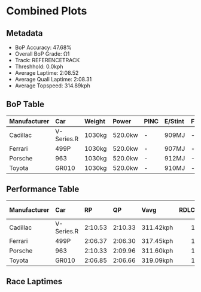 # Combined Plots

## Metadata

- BoP Accuracy: 47.68%
- Overall BoP Grade: Ω1
- Track: REFERENCETRACK
- Threshhold: 0.0kph
- Average Laptime: 2:08.52
- Average Quali Laptime: 2:08.31
- Average Topspeed: 314.89kph

## BoP Table
| Manufacturer   | Car        | Weight   | Power   | PINC   | E/Stint   | FDS   | RDP    | QDP    | TDP    |
|:---------------|:-----------|:---------|:--------|:-------|:----------|:------|:-------|:-------|:-------|
| Cadillac       | V-Series.R | 1030kg   | 520.0kw | -      | 909MJ     | -     | 36.81% | 66.67% | 20.86% |
| Ferrari        | 499P       | 1030kg   | 520.0kw | -      | 907MJ     | -     | 39.06% | 25.00% | 9.38%  |
| Porsche        | 963        | 1030kg   | 520.0kw | -      | 912MJ     | -     | 33.50% | 32.00% | 28.93% |
| Toyota         | GR010      | 1030kg   | 520.0kw | -      | 910MJ     | -     | 43.94% | 60.00% | 7.58%  |

## Performance Table
| Manufacturer   | Car        | RP      | QP      | Vavg      |   RDLC | BOP-Grade   | Match   |
|:---------------|:-----------|:--------|:--------|:----------|-------:|:------------|:--------|
| Cadillac       | V-Series.R | 2:10.53 | 2:10.33 | 311.42kph |      1 | +Ω1         | 36.67%  |
| Ferrari        | 499P       | 2:06.37 | 2:06.30 | 317.45kph |      1 | -Ω1         | 42.00%  |
| Porsche        | 963        | 2:10.33 | 2:09.96 | 311.60kph |      1 | +Ω1         | 50.00%  |
| Toyota         | GR010      | 2:06.85 | 2:06.66 | 319.09kph |      1 | -D2         | 62.07%  |

## Race Laptimes
<div>                        <script type="text/javascript">window.PlotlyConfig = {MathJaxConfig: 'local'};</script>
        <script charset="utf-8" src="https://cdn.plot.ly/plotly-3.0.1.min.js"></script>                <div id="628791d7-5bed-43e6-a30a-3d2f3c0b70e9" class="plotly-graph-div" style="height:100%; width:100%;"></div>            <script type="text/javascript">                window.PLOTLYENV=window.PLOTLYENV || {};                                if (document.getElementById("628791d7-5bed-43e6-a30a-3d2f3c0b70e9")) {                    Plotly.newPlot(                        "628791d7-5bed-43e6-a30a-3d2f3c0b70e9",                        [{"box":{"visible":true},"line":{"color":"rgb(0,30,255)"},"name":"V-Series.R","points":false,"y":[131.61179440939378,130.950376339099,131.59710982688958,129.919396275781,131.05255655902425,131.57569481073756,129.75847772583876,131.6191367006459,131.14739448769743,131.82349714049647,131.1853296591667,131.78372639621418,131.18165851354064,130.973626928064,129.02486045823147,130.23021993878723,130.24184523326974,131.15228934853218,129.11480352606992,129.141725260661,130.66219140745343,130.12987529167498,129.962226308085,129.46233864533673,129.81293305262528,131.1853296591667,128.90187707975852,129.5461631371317,130.6517898281796,130.50188471511552,130.0546168063408,130.56184676034113,129.6526263602874,130.28895826880415,129.7890706060559,130.08031482572318,131.00544352348984,131.88101175530474,131.52735805999444,130.17331718158331,129.6042896095443,130.72460088309637,130.1304871492793,129.2114770275561,130.2895701264085,131.58670824761575,130.83718268229552,129.62080976486158,131.6191367006459,131.0843731544501,130.32566972506476,130.20023891617444,131.7341659302624,130.9210071740905,130.78945778915676,129.57492044453585,131.0231873940158,131.66563787857598,130.81209652051746,128.85537590182844],"type":"violin"},{"box":{"visible":true},"line":{"color":"rgb(255,0,0)"},"name":"499P","points":false,"y":[127.47245241009286,127.77397618295572,126.98322115017105,125.57928832632734,125.54710989997439,126.22047326624916,125.83135266609216,127.76742131832825,127.9140119272695,127.26090905166137,127.39736941526927,126.11321184507264,125.96542944256278,126.42546176005317,127.2066824442888,125.50241764115083,125.3987316006802,125.92192897730787,125.22175025573893,125.61921341087636,125.28610710844485,125.05251556899378,127.29070389087707,127.80913409323021,125.07515964679772,127.4545755065634,125.23903126248405,126.47790067707281,126.78597931456312,127.11789382342603,126.40102999189631,126.15909589746482,127.1000169198966,125.82479780146467,126.90158329072007,127.39021865385749,124.84275990091524,126.20438405307269,125.73362559346464,125.92073718373922,125.261675340288,127.47483599723009,126.86284999973965,126.90992584570046,126.10546518687657,127.97240981213226,124.97147360632708,125.2116200104056,125.10972166028792,127.65241323895565],"type":"violin"},{"box":{"visible":true},"line":{"color":"rgb(255,128,102)"},"name":"963","points":false,"y":[131.03002258321516,131.5101722343247,129.51608133634926,131.9486762524299,132.08524943125312,131.25356164272407,130.70175700541574,131.48996185360198,129.6324441344498,129.09350064851049,130.3514437395552,132.13179455049334,131.38401046375253,131.97011150471155,129.94662368932123,131.76433308280744,131.89478190383593,129.77330436372938,129.40155584558715,130.577432542182,132.1244453211396,132.37738129806343,131.1714952482742,130.48801691837843,130.95653028967794,130.6564367577345,130.6435756063655,131.35645085367608,129.080027061362,130.68093418891354,132.26714285775762,132.47537102277965,130.04828802871432,130.66562329442664,129.94356151042388,129.57426273539954,129.91171484989107,128.98020002930733,129.2655951025434,128.95937721280515,129.315202400681,129.43891442813523,128.78360814409538,131.22293985375023,130.18241146441966,128.83076569911506,128.82341646976136,130.07156058833445,129.9735708636182,128.39593629568674,129.9423366388649,128.55394472679168,129.7028742490896,129.62815708399344,128.16688531416256,128.85771287341203,131.43606750500803,131.26091087207777,132.4190269310678,129.99316880856145,129.55221504733836,130.3802282211906,130.45310807894828,128.55333229101223,129.67347733167472,128.81912941930503],"type":"violin"},{"box":{"visible":true},"line":{"color":"rgb(102,5,0)"},"name":"GR010","points":false,"y":[127.68426066001567,127.3968496825588,126.84701998655432,127.01303999216606,126.83868923358455,128.04069787636487,126.33884405539867,126.0657143687471,126.45725975832605,127.58845700086334,127.32365806718157,126.78453933928107,127.06183440241755,128.38999444731144,127.26593785017675,127.64915248678595,127.03922235864245,126.68040492715903,126.89700450437289,126.2347096432766,127.19691161128445,125.75093091724672,125.83721371586213,126.20198168518111,125.23977971717329,125.22847369528576,126.4828470710189,124.85835024191479,126.68099998094257,125.40698983035215,127.23023462316348,126.77263826360998,127.17191935237516,128.13412132038295,126.77561353252777,127.06123934863399,126.82559805034636,126.01930017362983,126.79941568386995,125.68190467835439,126.39299394970215,126.09903738062616,127.3873288220219,126.64708191527995,128.2775292822196,127.95739034666722,128.04010282258133,125.9818117852659,126.90235998842489,125.56170381407635,127.48372753495777,128.09306260931768,128.3275138000382,126.16032792033228,127.66462388515838,128.20195745170818,127.45814022226489,125.69618596915969],"type":"violin"}],                        {"template":{"data":{"histogram2dcontour":[{"type":"histogram2dcontour","colorbar":{"outlinewidth":0,"ticks":""},"colorscale":[[0.0,"#0d0887"],[0.1111111111111111,"#46039f"],[0.2222222222222222,"#7201a8"],[0.3333333333333333,"#9c179e"],[0.4444444444444444,"#bd3786"],[0.5555555555555556,"#d8576b"],[0.6666666666666666,"#ed7953"],[0.7777777777777778,"#fb9f3a"],[0.8888888888888888,"#fdca26"],[1.0,"#f0f921"]]}],"choropleth":[{"type":"choropleth","colorbar":{"outlinewidth":0,"ticks":""}}],"histogram2d":[{"type":"histogram2d","colorbar":{"outlinewidth":0,"ticks":""},"colorscale":[[0.0,"#0d0887"],[0.1111111111111111,"#46039f"],[0.2222222222222222,"#7201a8"],[0.3333333333333333,"#9c179e"],[0.4444444444444444,"#bd3786"],[0.5555555555555556,"#d8576b"],[0.6666666666666666,"#ed7953"],[0.7777777777777778,"#fb9f3a"],[0.8888888888888888,"#fdca26"],[1.0,"#f0f921"]]}],"heatmap":[{"type":"heatmap","colorbar":{"outlinewidth":0,"ticks":""},"colorscale":[[0.0,"#0d0887"],[0.1111111111111111,"#46039f"],[0.2222222222222222,"#7201a8"],[0.3333333333333333,"#9c179e"],[0.4444444444444444,"#bd3786"],[0.5555555555555556,"#d8576b"],[0.6666666666666666,"#ed7953"],[0.7777777777777778,"#fb9f3a"],[0.8888888888888888,"#fdca26"],[1.0,"#f0f921"]]}],"contourcarpet":[{"type":"contourcarpet","colorbar":{"outlinewidth":0,"ticks":""}}],"contour":[{"type":"contour","colorbar":{"outlinewidth":0,"ticks":""},"colorscale":[[0.0,"#0d0887"],[0.1111111111111111,"#46039f"],[0.2222222222222222,"#7201a8"],[0.3333333333333333,"#9c179e"],[0.4444444444444444,"#bd3786"],[0.5555555555555556,"#d8576b"],[0.6666666666666666,"#ed7953"],[0.7777777777777778,"#fb9f3a"],[0.8888888888888888,"#fdca26"],[1.0,"#f0f921"]]}],"surface":[{"type":"surface","colorbar":{"outlinewidth":0,"ticks":""},"colorscale":[[0.0,"#0d0887"],[0.1111111111111111,"#46039f"],[0.2222222222222222,"#7201a8"],[0.3333333333333333,"#9c179e"],[0.4444444444444444,"#bd3786"],[0.5555555555555556,"#d8576b"],[0.6666666666666666,"#ed7953"],[0.7777777777777778,"#fb9f3a"],[0.8888888888888888,"#fdca26"],[1.0,"#f0f921"]]}],"mesh3d":[{"type":"mesh3d","colorbar":{"outlinewidth":0,"ticks":""}}],"scatter":[{"fillpattern":{"fillmode":"overlay","size":10,"solidity":0.2},"type":"scatter"}],"parcoords":[{"type":"parcoords","line":{"colorbar":{"outlinewidth":0,"ticks":""}}}],"scatterpolargl":[{"type":"scatterpolargl","marker":{"colorbar":{"outlinewidth":0,"ticks":""}}}],"bar":[{"error_x":{"color":"#2a3f5f"},"error_y":{"color":"#2a3f5f"},"marker":{"line":{"color":"#E5ECF6","width":0.5},"pattern":{"fillmode":"overlay","size":10,"solidity":0.2}},"type":"bar"}],"scattergeo":[{"type":"scattergeo","marker":{"colorbar":{"outlinewidth":0,"ticks":""}}}],"scatterpolar":[{"type":"scatterpolar","marker":{"colorbar":{"outlinewidth":0,"ticks":""}}}],"histogram":[{"marker":{"pattern":{"fillmode":"overlay","size":10,"solidity":0.2}},"type":"histogram"}],"scattergl":[{"type":"scattergl","marker":{"colorbar":{"outlinewidth":0,"ticks":""}}}],"scatter3d":[{"type":"scatter3d","line":{"colorbar":{"outlinewidth":0,"ticks":""}},"marker":{"colorbar":{"outlinewidth":0,"ticks":""}}}],"scattermap":[{"type":"scattermap","marker":{"colorbar":{"outlinewidth":0,"ticks":""}}}],"scattermapbox":[{"type":"scattermapbox","marker":{"colorbar":{"outlinewidth":0,"ticks":""}}}],"scatterternary":[{"type":"scatterternary","marker":{"colorbar":{"outlinewidth":0,"ticks":""}}}],"scattercarpet":[{"type":"scattercarpet","marker":{"colorbar":{"outlinewidth":0,"ticks":""}}}],"carpet":[{"aaxis":{"endlinecolor":"#2a3f5f","gridcolor":"white","linecolor":"white","minorgridcolor":"white","startlinecolor":"#2a3f5f"},"baxis":{"endlinecolor":"#2a3f5f","gridcolor":"white","linecolor":"white","minorgridcolor":"white","startlinecolor":"#2a3f5f"},"type":"carpet"}],"table":[{"cells":{"fill":{"color":"#EBF0F8"},"line":{"color":"white"}},"header":{"fill":{"color":"#C8D4E3"},"line":{"color":"white"}},"type":"table"}],"barpolar":[{"marker":{"line":{"color":"#E5ECF6","width":0.5},"pattern":{"fillmode":"overlay","size":10,"solidity":0.2}},"type":"barpolar"}],"pie":[{"automargin":true,"type":"pie"}]},"layout":{"autotypenumbers":"strict","colorway":["#636efa","#EF553B","#00cc96","#ab63fa","#FFA15A","#19d3f3","#FF6692","#B6E880","#FF97FF","#FECB52"],"font":{"color":"#2a3f5f"},"hovermode":"closest","hoverlabel":{"align":"left"},"paper_bgcolor":"white","plot_bgcolor":"#E5ECF6","polar":{"bgcolor":"#E5ECF6","angularaxis":{"gridcolor":"white","linecolor":"white","ticks":""},"radialaxis":{"gridcolor":"white","linecolor":"white","ticks":""}},"ternary":{"bgcolor":"#E5ECF6","aaxis":{"gridcolor":"white","linecolor":"white","ticks":""},"baxis":{"gridcolor":"white","linecolor":"white","ticks":""},"caxis":{"gridcolor":"white","linecolor":"white","ticks":""}},"coloraxis":{"colorbar":{"outlinewidth":0,"ticks":""}},"colorscale":{"sequential":[[0.0,"#0d0887"],[0.1111111111111111,"#46039f"],[0.2222222222222222,"#7201a8"],[0.3333333333333333,"#9c179e"],[0.4444444444444444,"#bd3786"],[0.5555555555555556,"#d8576b"],[0.6666666666666666,"#ed7953"],[0.7777777777777778,"#fb9f3a"],[0.8888888888888888,"#fdca26"],[1.0,"#f0f921"]],"sequentialminus":[[0.0,"#0d0887"],[0.1111111111111111,"#46039f"],[0.2222222222222222,"#7201a8"],[0.3333333333333333,"#9c179e"],[0.4444444444444444,"#bd3786"],[0.5555555555555556,"#d8576b"],[0.6666666666666666,"#ed7953"],[0.7777777777777778,"#fb9f3a"],[0.8888888888888888,"#fdca26"],[1.0,"#f0f921"]],"diverging":[[0,"#8e0152"],[0.1,"#c51b7d"],[0.2,"#de77ae"],[0.3,"#f1b6da"],[0.4,"#fde0ef"],[0.5,"#f7f7f7"],[0.6,"#e6f5d0"],[0.7,"#b8e186"],[0.8,"#7fbc41"],[0.9,"#4d9221"],[1,"#276419"]]},"xaxis":{"gridcolor":"white","linecolor":"white","ticks":"","title":{"standoff":15},"zerolinecolor":"white","automargin":true,"zerolinewidth":2},"yaxis":{"gridcolor":"white","linecolor":"white","ticks":"","title":{"standoff":15},"zerolinecolor":"white","automargin":true,"zerolinewidth":2},"scene":{"xaxis":{"backgroundcolor":"#E5ECF6","gridcolor":"white","linecolor":"white","showbackground":true,"ticks":"","zerolinecolor":"white","gridwidth":2},"yaxis":{"backgroundcolor":"#E5ECF6","gridcolor":"white","linecolor":"white","showbackground":true,"ticks":"","zerolinecolor":"white","gridwidth":2},"zaxis":{"backgroundcolor":"#E5ECF6","gridcolor":"white","linecolor":"white","showbackground":true,"ticks":"","zerolinecolor":"white","gridwidth":2}},"shapedefaults":{"line":{"color":"#2a3f5f"}},"annotationdefaults":{"arrowcolor":"#2a3f5f","arrowhead":0,"arrowwidth":1},"geo":{"bgcolor":"white","landcolor":"#E5ECF6","subunitcolor":"white","showland":true,"showlakes":true,"lakecolor":"white"},"title":{"x":0.05},"mapbox":{"style":"light"}}},"xaxis":{"showticklabels":false,"title":{}}},                        {"responsive": true}                    )                };            </script>        </div>

## Quali Laptimes
<div>                        <script type="text/javascript">window.PlotlyConfig = {MathJaxConfig: 'local'};</script>
        <script charset="utf-8" src="https://cdn.plot.ly/plotly-3.0.1.min.js"></script>                <div id="56d9513d-6669-4b45-9d8e-f33c05dcee69" class="plotly-graph-div" style="height:100%; width:100%;"></div>            <script type="text/javascript">                window.PLOTLYENV=window.PLOTLYENV || {};                                if (document.getElementById("56d9513d-6669-4b45-9d8e-f33c05dcee69")) {                    Plotly.newPlot(                        "56d9513d-6669-4b45-9d8e-f33c05dcee69",                        [{"box":{"visible":true},"line":{"color":"rgb(0,30,255)"},"name":"V-Series.R","points":false,"y":[130.42258373728893,130.22077073125436,130.58477701207744,130.3210581759709,130.1966274575263,130.31177230146014,130.23748530537378,130.30681983505437],"type":"violin"},{"box":{"visible":true},"line":{"color":"rgb(255,0,0)"},"name":"499P","points":false,"y":[126.20123230067676,126.20967095174859,126.35071697680618,126.26874150925133,126.46885809181171],"type":"violin"},{"box":{"visible":true},"line":{"color":"rgb(255,128,102)"},"name":"963","points":false,"y":[130.15818834522213,129.90841096261087,129.78507175879045,130.15013101029916,129.95117681720188,129.76895708894457,130.02369283150836,129.90717137262274],"type":"violin"},{"box":{"visible":true},"line":{"color":"rgb(102,5,0)"},"name":"GR010","points":false,"y":[126.72995817147273,126.79139161094679,126.59504552007878,126.47940610459823,126.71068493555931,126.67394532959935],"type":"violin"}],                        {"template":{"data":{"histogram2dcontour":[{"type":"histogram2dcontour","colorbar":{"outlinewidth":0,"ticks":""},"colorscale":[[0.0,"#0d0887"],[0.1111111111111111,"#46039f"],[0.2222222222222222,"#7201a8"],[0.3333333333333333,"#9c179e"],[0.4444444444444444,"#bd3786"],[0.5555555555555556,"#d8576b"],[0.6666666666666666,"#ed7953"],[0.7777777777777778,"#fb9f3a"],[0.8888888888888888,"#fdca26"],[1.0,"#f0f921"]]}],"choropleth":[{"type":"choropleth","colorbar":{"outlinewidth":0,"ticks":""}}],"histogram2d":[{"type":"histogram2d","colorbar":{"outlinewidth":0,"ticks":""},"colorscale":[[0.0,"#0d0887"],[0.1111111111111111,"#46039f"],[0.2222222222222222,"#7201a8"],[0.3333333333333333,"#9c179e"],[0.4444444444444444,"#bd3786"],[0.5555555555555556,"#d8576b"],[0.6666666666666666,"#ed7953"],[0.7777777777777778,"#fb9f3a"],[0.8888888888888888,"#fdca26"],[1.0,"#f0f921"]]}],"heatmap":[{"type":"heatmap","colorbar":{"outlinewidth":0,"ticks":""},"colorscale":[[0.0,"#0d0887"],[0.1111111111111111,"#46039f"],[0.2222222222222222,"#7201a8"],[0.3333333333333333,"#9c179e"],[0.4444444444444444,"#bd3786"],[0.5555555555555556,"#d8576b"],[0.6666666666666666,"#ed7953"],[0.7777777777777778,"#fb9f3a"],[0.8888888888888888,"#fdca26"],[1.0,"#f0f921"]]}],"contourcarpet":[{"type":"contourcarpet","colorbar":{"outlinewidth":0,"ticks":""}}],"contour":[{"type":"contour","colorbar":{"outlinewidth":0,"ticks":""},"colorscale":[[0.0,"#0d0887"],[0.1111111111111111,"#46039f"],[0.2222222222222222,"#7201a8"],[0.3333333333333333,"#9c179e"],[0.4444444444444444,"#bd3786"],[0.5555555555555556,"#d8576b"],[0.6666666666666666,"#ed7953"],[0.7777777777777778,"#fb9f3a"],[0.8888888888888888,"#fdca26"],[1.0,"#f0f921"]]}],"surface":[{"type":"surface","colorbar":{"outlinewidth":0,"ticks":""},"colorscale":[[0.0,"#0d0887"],[0.1111111111111111,"#46039f"],[0.2222222222222222,"#7201a8"],[0.3333333333333333,"#9c179e"],[0.4444444444444444,"#bd3786"],[0.5555555555555556,"#d8576b"],[0.6666666666666666,"#ed7953"],[0.7777777777777778,"#fb9f3a"],[0.8888888888888888,"#fdca26"],[1.0,"#f0f921"]]}],"mesh3d":[{"type":"mesh3d","colorbar":{"outlinewidth":0,"ticks":""}}],"scatter":[{"fillpattern":{"fillmode":"overlay","size":10,"solidity":0.2},"type":"scatter"}],"parcoords":[{"type":"parcoords","line":{"colorbar":{"outlinewidth":0,"ticks":""}}}],"scatterpolargl":[{"type":"scatterpolargl","marker":{"colorbar":{"outlinewidth":0,"ticks":""}}}],"bar":[{"error_x":{"color":"#2a3f5f"},"error_y":{"color":"#2a3f5f"},"marker":{"line":{"color":"#E5ECF6","width":0.5},"pattern":{"fillmode":"overlay","size":10,"solidity":0.2}},"type":"bar"}],"scattergeo":[{"type":"scattergeo","marker":{"colorbar":{"outlinewidth":0,"ticks":""}}}],"scatterpolar":[{"type":"scatterpolar","marker":{"colorbar":{"outlinewidth":0,"ticks":""}}}],"histogram":[{"marker":{"pattern":{"fillmode":"overlay","size":10,"solidity":0.2}},"type":"histogram"}],"scattergl":[{"type":"scattergl","marker":{"colorbar":{"outlinewidth":0,"ticks":""}}}],"scatter3d":[{"type":"scatter3d","line":{"colorbar":{"outlinewidth":0,"ticks":""}},"marker":{"colorbar":{"outlinewidth":0,"ticks":""}}}],"scattermap":[{"type":"scattermap","marker":{"colorbar":{"outlinewidth":0,"ticks":""}}}],"scattermapbox":[{"type":"scattermapbox","marker":{"colorbar":{"outlinewidth":0,"ticks":""}}}],"scatterternary":[{"type":"scatterternary","marker":{"colorbar":{"outlinewidth":0,"ticks":""}}}],"scattercarpet":[{"type":"scattercarpet","marker":{"colorbar":{"outlinewidth":0,"ticks":""}}}],"carpet":[{"aaxis":{"endlinecolor":"#2a3f5f","gridcolor":"white","linecolor":"white","minorgridcolor":"white","startlinecolor":"#2a3f5f"},"baxis":{"endlinecolor":"#2a3f5f","gridcolor":"white","linecolor":"white","minorgridcolor":"white","startlinecolor":"#2a3f5f"},"type":"carpet"}],"table":[{"cells":{"fill":{"color":"#EBF0F8"},"line":{"color":"white"}},"header":{"fill":{"color":"#C8D4E3"},"line":{"color":"white"}},"type":"table"}],"barpolar":[{"marker":{"line":{"color":"#E5ECF6","width":0.5},"pattern":{"fillmode":"overlay","size":10,"solidity":0.2}},"type":"barpolar"}],"pie":[{"automargin":true,"type":"pie"}]},"layout":{"autotypenumbers":"strict","colorway":["#636efa","#EF553B","#00cc96","#ab63fa","#FFA15A","#19d3f3","#FF6692","#B6E880","#FF97FF","#FECB52"],"font":{"color":"#2a3f5f"},"hovermode":"closest","hoverlabel":{"align":"left"},"paper_bgcolor":"white","plot_bgcolor":"#E5ECF6","polar":{"bgcolor":"#E5ECF6","angularaxis":{"gridcolor":"white","linecolor":"white","ticks":""},"radialaxis":{"gridcolor":"white","linecolor":"white","ticks":""}},"ternary":{"bgcolor":"#E5ECF6","aaxis":{"gridcolor":"white","linecolor":"white","ticks":""},"baxis":{"gridcolor":"white","linecolor":"white","ticks":""},"caxis":{"gridcolor":"white","linecolor":"white","ticks":""}},"coloraxis":{"colorbar":{"outlinewidth":0,"ticks":""}},"colorscale":{"sequential":[[0.0,"#0d0887"],[0.1111111111111111,"#46039f"],[0.2222222222222222,"#7201a8"],[0.3333333333333333,"#9c179e"],[0.4444444444444444,"#bd3786"],[0.5555555555555556,"#d8576b"],[0.6666666666666666,"#ed7953"],[0.7777777777777778,"#fb9f3a"],[0.8888888888888888,"#fdca26"],[1.0,"#f0f921"]],"sequentialminus":[[0.0,"#0d0887"],[0.1111111111111111,"#46039f"],[0.2222222222222222,"#7201a8"],[0.3333333333333333,"#9c179e"],[0.4444444444444444,"#bd3786"],[0.5555555555555556,"#d8576b"],[0.6666666666666666,"#ed7953"],[0.7777777777777778,"#fb9f3a"],[0.8888888888888888,"#fdca26"],[1.0,"#f0f921"]],"diverging":[[0,"#8e0152"],[0.1,"#c51b7d"],[0.2,"#de77ae"],[0.3,"#f1b6da"],[0.4,"#fde0ef"],[0.5,"#f7f7f7"],[0.6,"#e6f5d0"],[0.7,"#b8e186"],[0.8,"#7fbc41"],[0.9,"#4d9221"],[1,"#276419"]]},"xaxis":{"gridcolor":"white","linecolor":"white","ticks":"","title":{"standoff":15},"zerolinecolor":"white","automargin":true,"zerolinewidth":2},"yaxis":{"gridcolor":"white","linecolor":"white","ticks":"","title":{"standoff":15},"zerolinecolor":"white","automargin":true,"zerolinewidth":2},"scene":{"xaxis":{"backgroundcolor":"#E5ECF6","gridcolor":"white","linecolor":"white","showbackground":true,"ticks":"","zerolinecolor":"white","gridwidth":2},"yaxis":{"backgroundcolor":"#E5ECF6","gridcolor":"white","linecolor":"white","showbackground":true,"ticks":"","zerolinecolor":"white","gridwidth":2},"zaxis":{"backgroundcolor":"#E5ECF6","gridcolor":"white","linecolor":"white","showbackground":true,"ticks":"","zerolinecolor":"white","gridwidth":2}},"shapedefaults":{"line":{"color":"#2a3f5f"}},"annotationdefaults":{"arrowcolor":"#2a3f5f","arrowhead":0,"arrowwidth":1},"geo":{"bgcolor":"white","landcolor":"#E5ECF6","subunitcolor":"white","showland":true,"showlakes":true,"lakecolor":"white"},"title":{"x":0.05},"mapbox":{"style":"light"}}},"xaxis":{"showticklabels":false,"title":{}}},                        {"responsive": true}                    )                };            </script>        </div>

## Topspeeds
<div>                        <script type="text/javascript">window.PlotlyConfig = {MathJaxConfig: 'local'};</script>
        <script charset="utf-8" src="https://cdn.plot.ly/plotly-3.0.1.min.js"></script>                <div id="dddd6bf2-b292-4c95-b841-f66d70a11da8" class="plotly-graph-div" style="height:100%; width:100%;"></div>            <script type="text/javascript">                window.PLOTLYENV=window.PLOTLYENV || {};                                if (document.getElementById("dddd6bf2-b292-4c95-b841-f66d70a11da8")) {                    Plotly.newPlot(                        "dddd6bf2-b292-4c95-b841-f66d70a11da8",                        [{"box":{"visible":true},"line":{"color":"rgb(0,30,255)"},"name":"V-Series.R","points":false,"y":[313.04420103718667,311.0753695841226,310.13783079694923,310.13783079694923,310.13783079694923,313.04420103718667,310.13783079694923,310.13783079694923,310.13783079694923,311.0753695841226,313.04420103718667,313.04420103718667,313.04420103718667,312.10666225001324,311.0753695841226,312.10666225001324,313.04420103718667,310.13783079694923,311.0753695841226,311.0753695841226,310.13783079694923,312.10666225001324,315.9505712774241,310.13783079694923,312.10666225001324,311.0753695841226,310.13783079694923,310.13783079694923,310.13783079694923,312.10666225001324,313.04420103718667,310.13783079694923,312.10666225001324,310.13783079694923,313.04420103718667,311.0753695841226,310.13783079694923,310.13783079694923,310.13783079694923,313.04420103718667,310.13783079694923,310.13783079694923,310.13783079694923,311.0753695841226,313.04420103718667,313.04420103718667,313.04420103718667,312.10666225001324,311.0753695841226,312.10666225001324,313.04420103718667,310.13783079694923,311.0753695841226,311.0753695841226,310.13783079694923,312.10666225001324,315.9505712774241,310.13783079694923,312.10666225001324,311.0753695841226,310.13783079694923,310.13783079694923,310.13783079694923,312.10666225001324,313.04420103718667,310.13783079694923,312.10666225001324,310.13783079694923,313.04420103718667,311.0753695841226,310.13783079694923,310.13783079694923,310.13783079694923,313.04420103718667,310.13783079694923,310.13783079694923,310.13783079694923,311.0753695841226,313.04420103718667,313.04420103718667,313.04420103718667,312.10666225001324,311.0753695841226,312.10666225001324,313.04420103718667,310.13783079694923,311.0753695841226,311.0753695841226,310.13783079694923,312.10666225001324,315.9505712774241,310.13783079694923,312.10666225001324,311.0753695841226,310.13783079694923,310.13783079694923,310.13783079694923,312.10666225001324,313.04420103718667,310.13783079694923,312.10666225001324,310.13783079694923],"type":"violin"},{"box":{"visible":true},"line":{"color":"rgb(255,0,0)"},"name":"499P","points":false,"y":[315.9415708970663,316.9793007507145,317.9226915267583,315.9415708970663,316.9793007507145,321.9792718637466,319.90381215645033,318.96042138040656,315.9415708970663,315.9415708970663,316.9793007507145,315.9415708970663,315.9415708970663,316.9793007507145,317.9226915267583,315.9415708970663,316.9793007507145,321.9792718637466,319.90381215645033,318.96042138040656,315.9415708970663,315.9415708970663,316.9793007507145,315.9415708970663,315.9415708970663,316.9793007507145,317.9226915267583,315.9415708970663,316.9793007507145,321.9792718637466,319.90381215645033,318.96042138040656,315.9415708970663,315.9415708970663,316.9793007507145,315.9415708970663],"type":"violin"},{"box":{"visible":true},"line":{"color":"rgb(255,128,102)"},"name":"963","points":false,"y":[310.7706106624284,309.8339903771287,310.7706106624284,310.7706106624284,311.80089297625796,312.73751326155764,310.7706106624284,309.8339903771287,315.6410361459866,309.8339903771287,309.8339903771287,311.80089297625796,309.8339903771287,311.80089297625796,313.6741335468573,311.80089297625796,312.73751326155764,310.7706106624284,310.7706106624284,313.6741335468573,310.7706106624284,312.73751326155764,311.80089297625796,310.7706106624284,309.8339903771287,312.73751326155764,311.80089297625796,312.73751326155764,309.8339903771287,310.7706106624284,310.7706106624284,312.73751326155764,309.8339903771287,311.80089297625796,311.80089297625796,311.80089297625796,312.73751326155764,311.80089297625796,311.80089297625796,312.73751326155764,310.7706106624284,311.80089297625796,311.80089297625796,311.80089297625796,313.6741335468573,314.704415860687,310.7706106624284,309.8339903771287,309.8339903771287,313.6741335468573,314.704415860687,312.73751326155764,310.7706106624284,310.7706106624284,309.8339903771287,312.73751326155764,309.8339903771287,310.7706106624284,309.8339903771287,310.7706106624284,310.7706106624284,311.80089297625796,312.73751326155764,310.7706106624284,309.8339903771287,315.6410361459866,309.8339903771287,309.8339903771287,311.80089297625796,309.8339903771287,311.80089297625796,313.6741335468573,311.80089297625796,312.73751326155764,310.7706106624284,310.7706106624284,313.6741335468573,310.7706106624284,312.73751326155764,311.80089297625796,310.7706106624284,309.8339903771287,312.73751326155764,311.80089297625796,312.73751326155764,309.8339903771287,310.7706106624284,310.7706106624284,312.73751326155764,309.8339903771287,311.80089297625796,311.80089297625796,311.80089297625796,312.73751326155764,311.80089297625796,311.80089297625796,312.73751326155764,310.7706106624284,311.80089297625796,311.80089297625796,311.80089297625796,313.6741335468573,314.704415860687,310.7706106624284,309.8339903771287,309.8339903771287,313.6741335468573,314.704415860687,312.73751326155764,310.7706106624284,310.7706106624284,309.8339903771287,312.73751326155764,309.8339903771287,310.7706106624284,309.8339903771287,310.7706106624284,310.7706106624284,311.80089297625796,312.73751326155764,310.7706106624284,309.8339903771287,315.6410361459866,309.8339903771287,309.8339903771287,311.80089297625796,309.8339903771287,311.80089297625796,313.6741335468573,311.80089297625796,312.73751326155764,310.7706106624284,310.7706106624284,313.6741335468573,310.7706106624284,312.73751326155764,311.80089297625796,310.7706106624284,309.8339903771287,312.73751326155764,311.80089297625796,312.73751326155764,309.8339903771287,310.7706106624284,310.7706106624284,312.73751326155764,309.8339903771287,311.80089297625796,311.80089297625796,311.80089297625796,312.73751326155764,311.80089297625796,311.80089297625796,312.73751326155764,310.7706106624284,311.80089297625796,311.80089297625796,311.80089297625796,313.6741335468573,314.704415860687,310.7706106624284,309.8339903771287,309.8339903771287,313.6741335468573,314.704415860687,312.73751326155764,310.7706106624284,310.7706106624284,309.8339903771287,312.73751326155764,309.8339903771287],"type":"violin"},{"box":{"visible":true},"line":{"color":"rgb(102,5,0)"},"name":"GR010","points":false,"y":[323.6540247559246,317.6972022144045,318.6427296019474,317.6972022144045,317.6972022144045,317.6972022144045,317.6972022144045,317.6972022144045,319.68280972824454,322.70849736838176,323.6540247559246,317.6972022144045,318.6427296019474,317.6972022144045,317.6972022144045,317.6972022144045,317.6972022144045,317.6972022144045,319.68280972824454,322.70849736838176,323.6540247559246,317.6972022144045,318.6427296019474,317.6972022144045,317.6972022144045,317.6972022144045,317.6972022144045,317.6972022144045,319.68280972824454,322.70849736838176],"type":"violin"}],                        {"template":{"data":{"histogram2dcontour":[{"type":"histogram2dcontour","colorbar":{"outlinewidth":0,"ticks":""},"colorscale":[[0.0,"#0d0887"],[0.1111111111111111,"#46039f"],[0.2222222222222222,"#7201a8"],[0.3333333333333333,"#9c179e"],[0.4444444444444444,"#bd3786"],[0.5555555555555556,"#d8576b"],[0.6666666666666666,"#ed7953"],[0.7777777777777778,"#fb9f3a"],[0.8888888888888888,"#fdca26"],[1.0,"#f0f921"]]}],"choropleth":[{"type":"choropleth","colorbar":{"outlinewidth":0,"ticks":""}}],"histogram2d":[{"type":"histogram2d","colorbar":{"outlinewidth":0,"ticks":""},"colorscale":[[0.0,"#0d0887"],[0.1111111111111111,"#46039f"],[0.2222222222222222,"#7201a8"],[0.3333333333333333,"#9c179e"],[0.4444444444444444,"#bd3786"],[0.5555555555555556,"#d8576b"],[0.6666666666666666,"#ed7953"],[0.7777777777777778,"#fb9f3a"],[0.8888888888888888,"#fdca26"],[1.0,"#f0f921"]]}],"heatmap":[{"type":"heatmap","colorbar":{"outlinewidth":0,"ticks":""},"colorscale":[[0.0,"#0d0887"],[0.1111111111111111,"#46039f"],[0.2222222222222222,"#7201a8"],[0.3333333333333333,"#9c179e"],[0.4444444444444444,"#bd3786"],[0.5555555555555556,"#d8576b"],[0.6666666666666666,"#ed7953"],[0.7777777777777778,"#fb9f3a"],[0.8888888888888888,"#fdca26"],[1.0,"#f0f921"]]}],"contourcarpet":[{"type":"contourcarpet","colorbar":{"outlinewidth":0,"ticks":""}}],"contour":[{"type":"contour","colorbar":{"outlinewidth":0,"ticks":""},"colorscale":[[0.0,"#0d0887"],[0.1111111111111111,"#46039f"],[0.2222222222222222,"#7201a8"],[0.3333333333333333,"#9c179e"],[0.4444444444444444,"#bd3786"],[0.5555555555555556,"#d8576b"],[0.6666666666666666,"#ed7953"],[0.7777777777777778,"#fb9f3a"],[0.8888888888888888,"#fdca26"],[1.0,"#f0f921"]]}],"surface":[{"type":"surface","colorbar":{"outlinewidth":0,"ticks":""},"colorscale":[[0.0,"#0d0887"],[0.1111111111111111,"#46039f"],[0.2222222222222222,"#7201a8"],[0.3333333333333333,"#9c179e"],[0.4444444444444444,"#bd3786"],[0.5555555555555556,"#d8576b"],[0.6666666666666666,"#ed7953"],[0.7777777777777778,"#fb9f3a"],[0.8888888888888888,"#fdca26"],[1.0,"#f0f921"]]}],"mesh3d":[{"type":"mesh3d","colorbar":{"outlinewidth":0,"ticks":""}}],"scatter":[{"fillpattern":{"fillmode":"overlay","size":10,"solidity":0.2},"type":"scatter"}],"parcoords":[{"type":"parcoords","line":{"colorbar":{"outlinewidth":0,"ticks":""}}}],"scatterpolargl":[{"type":"scatterpolargl","marker":{"colorbar":{"outlinewidth":0,"ticks":""}}}],"bar":[{"error_x":{"color":"#2a3f5f"},"error_y":{"color":"#2a3f5f"},"marker":{"line":{"color":"#E5ECF6","width":0.5},"pattern":{"fillmode":"overlay","size":10,"solidity":0.2}},"type":"bar"}],"scattergeo":[{"type":"scattergeo","marker":{"colorbar":{"outlinewidth":0,"ticks":""}}}],"scatterpolar":[{"type":"scatterpolar","marker":{"colorbar":{"outlinewidth":0,"ticks":""}}}],"histogram":[{"marker":{"pattern":{"fillmode":"overlay","size":10,"solidity":0.2}},"type":"histogram"}],"scattergl":[{"type":"scattergl","marker":{"colorbar":{"outlinewidth":0,"ticks":""}}}],"scatter3d":[{"type":"scatter3d","line":{"colorbar":{"outlinewidth":0,"ticks":""}},"marker":{"colorbar":{"outlinewidth":0,"ticks":""}}}],"scattermap":[{"type":"scattermap","marker":{"colorbar":{"outlinewidth":0,"ticks":""}}}],"scattermapbox":[{"type":"scattermapbox","marker":{"colorbar":{"outlinewidth":0,"ticks":""}}}],"scatterternary":[{"type":"scatterternary","marker":{"colorbar":{"outlinewidth":0,"ticks":""}}}],"scattercarpet":[{"type":"scattercarpet","marker":{"colorbar":{"outlinewidth":0,"ticks":""}}}],"carpet":[{"aaxis":{"endlinecolor":"#2a3f5f","gridcolor":"white","linecolor":"white","minorgridcolor":"white","startlinecolor":"#2a3f5f"},"baxis":{"endlinecolor":"#2a3f5f","gridcolor":"white","linecolor":"white","minorgridcolor":"white","startlinecolor":"#2a3f5f"},"type":"carpet"}],"table":[{"cells":{"fill":{"color":"#EBF0F8"},"line":{"color":"white"}},"header":{"fill":{"color":"#C8D4E3"},"line":{"color":"white"}},"type":"table"}],"barpolar":[{"marker":{"line":{"color":"#E5ECF6","width":0.5},"pattern":{"fillmode":"overlay","size":10,"solidity":0.2}},"type":"barpolar"}],"pie":[{"automargin":true,"type":"pie"}]},"layout":{"autotypenumbers":"strict","colorway":["#636efa","#EF553B","#00cc96","#ab63fa","#FFA15A","#19d3f3","#FF6692","#B6E880","#FF97FF","#FECB52"],"font":{"color":"#2a3f5f"},"hovermode":"closest","hoverlabel":{"align":"left"},"paper_bgcolor":"white","plot_bgcolor":"#E5ECF6","polar":{"bgcolor":"#E5ECF6","angularaxis":{"gridcolor":"white","linecolor":"white","ticks":""},"radialaxis":{"gridcolor":"white","linecolor":"white","ticks":""}},"ternary":{"bgcolor":"#E5ECF6","aaxis":{"gridcolor":"white","linecolor":"white","ticks":""},"baxis":{"gridcolor":"white","linecolor":"white","ticks":""},"caxis":{"gridcolor":"white","linecolor":"white","ticks":""}},"coloraxis":{"colorbar":{"outlinewidth":0,"ticks":""}},"colorscale":{"sequential":[[0.0,"#0d0887"],[0.1111111111111111,"#46039f"],[0.2222222222222222,"#7201a8"],[0.3333333333333333,"#9c179e"],[0.4444444444444444,"#bd3786"],[0.5555555555555556,"#d8576b"],[0.6666666666666666,"#ed7953"],[0.7777777777777778,"#fb9f3a"],[0.8888888888888888,"#fdca26"],[1.0,"#f0f921"]],"sequentialminus":[[0.0,"#0d0887"],[0.1111111111111111,"#46039f"],[0.2222222222222222,"#7201a8"],[0.3333333333333333,"#9c179e"],[0.4444444444444444,"#bd3786"],[0.5555555555555556,"#d8576b"],[0.6666666666666666,"#ed7953"],[0.7777777777777778,"#fb9f3a"],[0.8888888888888888,"#fdca26"],[1.0,"#f0f921"]],"diverging":[[0,"#8e0152"],[0.1,"#c51b7d"],[0.2,"#de77ae"],[0.3,"#f1b6da"],[0.4,"#fde0ef"],[0.5,"#f7f7f7"],[0.6,"#e6f5d0"],[0.7,"#b8e186"],[0.8,"#7fbc41"],[0.9,"#4d9221"],[1,"#276419"]]},"xaxis":{"gridcolor":"white","linecolor":"white","ticks":"","title":{"standoff":15},"zerolinecolor":"white","automargin":true,"zerolinewidth":2},"yaxis":{"gridcolor":"white","linecolor":"white","ticks":"","title":{"standoff":15},"zerolinecolor":"white","automargin":true,"zerolinewidth":2},"scene":{"xaxis":{"backgroundcolor":"#E5ECF6","gridcolor":"white","linecolor":"white","showbackground":true,"ticks":"","zerolinecolor":"white","gridwidth":2},"yaxis":{"backgroundcolor":"#E5ECF6","gridcolor":"white","linecolor":"white","showbackground":true,"ticks":"","zerolinecolor":"white","gridwidth":2},"zaxis":{"backgroundcolor":"#E5ECF6","gridcolor":"white","linecolor":"white","showbackground":true,"ticks":"","zerolinecolor":"white","gridwidth":2}},"shapedefaults":{"line":{"color":"#2a3f5f"}},"annotationdefaults":{"arrowcolor":"#2a3f5f","arrowhead":0,"arrowwidth":1},"geo":{"bgcolor":"white","landcolor":"#E5ECF6","subunitcolor":"white","showland":true,"showlakes":true,"lakecolor":"white"},"title":{"x":0.05},"mapbox":{"style":"light"}}},"xaxis":{"showticklabels":false,"title":{}}},                        {"responsive": true}                    )                };            </script>        </div>

## Laptimes Lineplot
<div>                        <script type="text/javascript">window.PlotlyConfig = {MathJaxConfig: 'local'};</script>
        <script charset="utf-8" src="https://cdn.plot.ly/plotly-3.0.1.min.js"></script>                <div id="99187fcd-3dea-48c3-85e9-44f57635d049" class="plotly-graph-div" style="height:100%; width:100%;"></div>            <script type="text/javascript">                window.PLOTLYENV=window.PLOTLYENV || {};                                if (document.getElementById("99187fcd-3dea-48c3-85e9-44f57635d049")) {                    Plotly.newPlot(                        "99187fcd-3dea-48c3-85e9-44f57635d049",                        [{"line":{"color":"rgb(0,30,255)"},"name":"V-Series.R","x":{"dtype":"f8","bdata":"AAAAAAAAAAAEDSd1Xx77PwQNJ3VfHgtAw0ndl8dWFEAEDSd1Xx4bQCJoOKn78iBAw0ndl8dWJEBkK4KGk7onQAQNJ3VfHitApO7LYyuCLkAiaDip+\u002fIwQPPYiqDhpDJAw0ndl8dWNECTui+PrQg2QGQrgoaTujdANJzUfXlsOUAEDSd1Xx47QNR9eWxF0DxApO7LYyuCPkC6L4+tCBpAQCJoOKn78kBAi6DhpO7LQUDz2Iqg4aRCQFsRNJzUfUNAw0ndl8dWREArgoaTui9FQJO6L4+tCEZA+\u002fLYiqDhRkBkK4KGk7pHQMxjK4KGk0hANJzUfXlsSUCc1H15bEVKQAQNJ3VfHktAbEXQcFL3S0DUfXlsRdBMQDy2Img4qU1ApO7LYyuCTkANJ3VfHltPQLovj60IGlBA7stjK4KGUEAiaDip+\u002fJQQFcEDSd1X1FAi6DhpO7LUUC\u002fPLYiaDhSQPPYiqDhpFJAJ3VfHlsRU0BbETSc1H1TQI+tCBpO6lNAw0ndl8dWVED35bEVQcNUQCuChpO6L1VAXx5bETScVUCTui+PrQhWQMdWBA0ndVZA+\u002fLYiqDhVkAvj60IGk5XQGQrgoaTuldAmMdWBA0nWEDMYyuChpNYQAAAAAAAAFlA"},"y":[131.88101175530474,131.82349714049647,131.78372639621418,131.7341659302624,131.66563787857598,131.6191367006459,131.6191367006459,131.61179440939378,131.59710982688958,131.58670824761575,131.57569481073756,131.52735805999444,131.1853296591667,131.1853296591667,131.18165851354064,131.15228934853218,131.14739448769743,131.0843731544501,131.05255655902425,131.0231873940158,131.00544352348984,130.973626928064,130.950376339099,130.9210071740905,130.83718268229552,130.81209652051746,130.78945778915676,130.72460088309637,130.66219140745343,130.6517898281796,130.56184676034113,130.50188471511552,130.32566972506476,130.2895701264085,130.28895826880415,130.24184523326974,130.23021993878723,130.20023891617444,130.17331718158331,130.1304871492793,130.12987529167498,130.08031482572318,130.0546168063408,129.962226308085,129.919396275781,129.81293305262528,129.7890706060559,129.75847772583876,129.6526263602874,129.62080976486158,129.6042896095443,129.57492044453585,129.5461631371317,129.46233864533673,129.2114770275561,129.141725260661,129.11480352606992,129.02486045823147,128.90187707975852,128.85537590182844],"type":"scatter"},{"line":{"color":"rgb(255,0,0)"},"name":"499P","x":{"dtype":"f8","bdata":"AAAAAAAAAAAVvJyCl1MAQBW8nIKXUxBAIBrrQ2N9GEAVvJyCl1MgQBrrQ2N9aCRAIBrrQ2N9KEAlSZIkSZIsQBW8nIKXUzBAmFPwcgpeMkAa60NjfWg0QJ2Cl1PwcjZAIBrrQ2N9OECisT401oc6QCVJkiRJkjxAp+DlFLycPkAVvJyCl1NAQNaHxvrQWEFAmFPwcgpeQkBZHxrrQ2NDQBrrQ2N9aERA3LZt27ZtRUCdgpdT8HJGQF5OwcspeEdAIBrrQ2N9SEDh5RS8nIJJQKKxPjTWh0pAY31orA+NS0AlSZIkSZJMQOYUvJyCl01Ap+DlFLycTkBprA+N9aFPQBW8nIKXU1BA9qGxPjTWUEDWh8b60FhRQLdt27Zt21FAmFPwcgpeUkB4OQUvp+BSQFkfGutDY1NAOgUvp+DlU0Aa60NjfWhUQPvQWB8a61RA3LZt27ZtVUC8nIKXU\u002fBVQJ2Cl1PwclZAfmisD431VkBeTsHLKXhXQD801ofG+ldAIBrrQ2N9WEAAAAAAAABZQA=="},"y":[127.97240981213226,127.9140119272695,127.80913409323021,127.77397618295572,127.76742131832825,127.65241323895565,127.47483599723009,127.47245241009286,127.4545755065634,127.39736941526927,127.39021865385749,127.29070389087707,127.26090905166137,127.2066824442888,127.11789382342603,127.1000169198966,126.98322115017105,126.90992584570046,126.90158329072007,126.86284999973965,126.78597931456312,126.47790067707281,126.42546176005317,126.40102999189631,126.22047326624916,126.20438405307269,126.15909589746482,126.11321184507264,126.10546518687657,125.96542944256278,125.92192897730787,125.92073718373922,125.83135266609216,125.82479780146467,125.73362559346464,125.61921341087636,125.57928832632734,125.54710989997439,125.50241764115083,125.3987316006802,125.28610710844485,125.261675340288,125.23903126248405,125.22175025573893,125.2116200104056,125.10972166028792,125.07515964679772,125.05251556899378,124.97147360632708,124.84275990091524],"type":"scatter"},{"line":{"color":"rgb(255,128,102)"},"name":"963","x":{"dtype":"f8","bdata":"AAAAAAAAAADZiZ3YiZ34P9mJndiJnQhAYyd2Yid2EkDZiZ3YiZ0YQE\u002fsxE7sxB5AYyd2Yid2IkCe2Imd2IklQNmJndiJnShAFDuxEzuxK0BP7MRO7MQuQMVO7MRO7DBAYyd2Yid2MkAAAAAAAAA0QJ7YiZ3YiTVAO7ETO7ETN0DZiZ3YiZ04QHdiJ3ZiJzpAFDuxEzuxO0CyEzuxEzs9QE\u002fsxE7sxD5AdmIndmInQEDFTuzETuxAQBQ7sRM7sUFAYyd2Yid2QkCyEzuxEztDQAAAAAAAAERAT+zETuzERECe2Imd2IlFQO3ETuzETkZAO7ETO7ETR0CKndiJndhHQNmJndiJnUhAKHZiJ3ZiSUB3Yid2YidKQMVO7MRO7EpAFDuxEzuxS0BjJ3ZiJ3ZMQLITO7ETO01AAAAAAAAATkBP7MRO7MROQJ7YiZ3YiU9AdmIndmInUECe2Imd2IlQQMVO7MRO7FBA7cRO7MROUUAUO7ETO7FRQDuxEzuxE1JAYyd2Yid2UkCKndiJndhSQLITO7ETO1NA2Ymd2ImdU0AAAAAAAABUQCh2Yid2YlRAT+zETuzEVEB2Yid2YidVQJ7YiZ3YiVVAxU7sxE7sVUDtxE7sxE5WQBQ7sRM7sVZAO7ETO7ETV0BjJ3ZiJ3ZXQIqd2Imd2FdAshM7sRM7WEDZiZ3YiZ1YQAAAAAAAAFlA"},"y":[132.47537102277965,132.4190269310678,132.37738129806343,132.26714285775762,132.13179455049334,132.1244453211396,132.08524943125312,131.97011150471155,131.9486762524299,131.89478190383593,131.76433308280744,131.5101722343247,131.48996185360198,131.43606750500803,131.38401046375253,131.35645085367608,131.26091087207777,131.25356164272407,131.22293985375023,131.1714952482742,131.03002258321516,130.95653028967794,130.70175700541574,130.68093418891354,130.66562329442664,130.6564367577345,130.6435756063655,130.577432542182,130.48801691837843,130.45310807894828,130.3802282211906,130.3514437395552,130.18241146441966,130.07156058833445,130.04828802871432,129.99316880856145,129.9735708636182,129.94662368932123,129.94356151042388,129.9423366388649,129.91171484989107,129.77330436372938,129.7028742490896,129.67347733167472,129.6324441344498,129.62815708399344,129.57426273539954,129.55221504733836,129.51608133634926,129.43891442813523,129.40155584558715,129.315202400681,129.2655951025434,129.09350064851049,129.080027061362,128.98020002930733,128.95937721280515,128.85771287341203,128.83076569911506,128.82341646976136,128.81912941930503,128.78360814409538,128.55394472679168,128.55333229101223,128.39593629568674,128.16688531416256],"type":"scatter"},{"line":{"color":"rgb(102,5,0)"},"name":"GR010","x":{"dtype":"f8","bdata":"AAAAAAAAAAAfwX0E9xH8Px\u002fBfQT3EQxA11BeQ3kNFUAfwX0E9xEcQLOYzmI6iyFA11BeQ3kNJUD7CO4juI8oQB\u002fBfQT3ESxAQ3kN5TWUL0CzmM5iOosxQMV0FtNZTDNA11BeQ3kNNUDpLKazmM42QPsI7iO4jzhADeU1lNdQOkAfwX0E9xE8QDGdxXQW0z1AQ3kN5TWUP0CqqqqqqqpAQLOYzmI6i0FAvIbyGsprQkDFdBbTWUxDQM5iOovpLERA11BeQ3kNRUDgPoL7CO5FQOksprOYzkZA8hrKayivR0D7CO4juI9IQAT3EdxHcElADeU1lNdQSkAW01lMZzFLQB\u002fBfQT3EUxAKK+hvIbyTEAxncV0FtNNQDqL6Syms05AQ3kN5TWUT0Cms5jOYjpQQKqqqqqqqlBAr6G8hvIaUUCzmM5iOotRQLiP4D6C+1FAvIbyGsprUkDBfQT3EdxSQMV0FtNZTFNAymsor6G8U0DOYjqL6SxUQNNZTGcxnVRA11BeQ3kNVUDcR3AfwX1VQOA+gvsI7lVA5TWU11BeVkDpLKazmM5WQO4juI\u002fgPldA8hrKayivV0D3EdxHcB9YQPsI7iO4j1hAAAAAAAAAWUA="},"y":[128.38999444731144,128.3275138000382,128.2775292822196,128.20195745170818,128.13412132038295,128.09306260931768,128.04069787636487,128.04010282258133,127.95739034666722,127.68426066001567,127.66462388515838,127.64915248678595,127.58845700086334,127.48372753495777,127.45814022226489,127.3968496825588,127.3873288220219,127.32365806718157,127.26593785017675,127.23023462316348,127.19691161128445,127.17191935237516,127.06183440241755,127.06123934863399,127.03922235864245,127.01303999216606,126.90235998842489,126.89700450437289,126.84701998655432,126.83868923358455,126.82559805034636,126.79941568386995,126.78453933928107,126.77561353252777,126.77263826360998,126.68099998094257,126.68040492715903,126.64708191527995,126.4828470710189,126.45725975832605,126.39299394970215,126.33884405539867,126.2347096432766,126.20198168518111,126.16032792033228,126.09903738062616,126.0657143687471,126.01930017362983,125.9818117852659,125.83721371586213,125.75093091724672,125.69618596915969,125.68190467835439,125.56170381407635,125.40698983035215,125.23977971717329,125.22847369528576,124.85835024191479],"type":"scatter"}],                        {"template":{"data":{"histogram2dcontour":[{"type":"histogram2dcontour","colorbar":{"outlinewidth":0,"ticks":""},"colorscale":[[0.0,"#0d0887"],[0.1111111111111111,"#46039f"],[0.2222222222222222,"#7201a8"],[0.3333333333333333,"#9c179e"],[0.4444444444444444,"#bd3786"],[0.5555555555555556,"#d8576b"],[0.6666666666666666,"#ed7953"],[0.7777777777777778,"#fb9f3a"],[0.8888888888888888,"#fdca26"],[1.0,"#f0f921"]]}],"choropleth":[{"type":"choropleth","colorbar":{"outlinewidth":0,"ticks":""}}],"histogram2d":[{"type":"histogram2d","colorbar":{"outlinewidth":0,"ticks":""},"colorscale":[[0.0,"#0d0887"],[0.1111111111111111,"#46039f"],[0.2222222222222222,"#7201a8"],[0.3333333333333333,"#9c179e"],[0.4444444444444444,"#bd3786"],[0.5555555555555556,"#d8576b"],[0.6666666666666666,"#ed7953"],[0.7777777777777778,"#fb9f3a"],[0.8888888888888888,"#fdca26"],[1.0,"#f0f921"]]}],"heatmap":[{"type":"heatmap","colorbar":{"outlinewidth":0,"ticks":""},"colorscale":[[0.0,"#0d0887"],[0.1111111111111111,"#46039f"],[0.2222222222222222,"#7201a8"],[0.3333333333333333,"#9c179e"],[0.4444444444444444,"#bd3786"],[0.5555555555555556,"#d8576b"],[0.6666666666666666,"#ed7953"],[0.7777777777777778,"#fb9f3a"],[0.8888888888888888,"#fdca26"],[1.0,"#f0f921"]]}],"contourcarpet":[{"type":"contourcarpet","colorbar":{"outlinewidth":0,"ticks":""}}],"contour":[{"type":"contour","colorbar":{"outlinewidth":0,"ticks":""},"colorscale":[[0.0,"#0d0887"],[0.1111111111111111,"#46039f"],[0.2222222222222222,"#7201a8"],[0.3333333333333333,"#9c179e"],[0.4444444444444444,"#bd3786"],[0.5555555555555556,"#d8576b"],[0.6666666666666666,"#ed7953"],[0.7777777777777778,"#fb9f3a"],[0.8888888888888888,"#fdca26"],[1.0,"#f0f921"]]}],"surface":[{"type":"surface","colorbar":{"outlinewidth":0,"ticks":""},"colorscale":[[0.0,"#0d0887"],[0.1111111111111111,"#46039f"],[0.2222222222222222,"#7201a8"],[0.3333333333333333,"#9c179e"],[0.4444444444444444,"#bd3786"],[0.5555555555555556,"#d8576b"],[0.6666666666666666,"#ed7953"],[0.7777777777777778,"#fb9f3a"],[0.8888888888888888,"#fdca26"],[1.0,"#f0f921"]]}],"mesh3d":[{"type":"mesh3d","colorbar":{"outlinewidth":0,"ticks":""}}],"scatter":[{"fillpattern":{"fillmode":"overlay","size":10,"solidity":0.2},"type":"scatter"}],"parcoords":[{"type":"parcoords","line":{"colorbar":{"outlinewidth":0,"ticks":""}}}],"scatterpolargl":[{"type":"scatterpolargl","marker":{"colorbar":{"outlinewidth":0,"ticks":""}}}],"bar":[{"error_x":{"color":"#2a3f5f"},"error_y":{"color":"#2a3f5f"},"marker":{"line":{"color":"#E5ECF6","width":0.5},"pattern":{"fillmode":"overlay","size":10,"solidity":0.2}},"type":"bar"}],"scattergeo":[{"type":"scattergeo","marker":{"colorbar":{"outlinewidth":0,"ticks":""}}}],"scatterpolar":[{"type":"scatterpolar","marker":{"colorbar":{"outlinewidth":0,"ticks":""}}}],"histogram":[{"marker":{"pattern":{"fillmode":"overlay","size":10,"solidity":0.2}},"type":"histogram"}],"scattergl":[{"type":"scattergl","marker":{"colorbar":{"outlinewidth":0,"ticks":""}}}],"scatter3d":[{"type":"scatter3d","line":{"colorbar":{"outlinewidth":0,"ticks":""}},"marker":{"colorbar":{"outlinewidth":0,"ticks":""}}}],"scattermap":[{"type":"scattermap","marker":{"colorbar":{"outlinewidth":0,"ticks":""}}}],"scattermapbox":[{"type":"scattermapbox","marker":{"colorbar":{"outlinewidth":0,"ticks":""}}}],"scatterternary":[{"type":"scatterternary","marker":{"colorbar":{"outlinewidth":0,"ticks":""}}}],"scattercarpet":[{"type":"scattercarpet","marker":{"colorbar":{"outlinewidth":0,"ticks":""}}}],"carpet":[{"aaxis":{"endlinecolor":"#2a3f5f","gridcolor":"white","linecolor":"white","minorgridcolor":"white","startlinecolor":"#2a3f5f"},"baxis":{"endlinecolor":"#2a3f5f","gridcolor":"white","linecolor":"white","minorgridcolor":"white","startlinecolor":"#2a3f5f"},"type":"carpet"}],"table":[{"cells":{"fill":{"color":"#EBF0F8"},"line":{"color":"white"}},"header":{"fill":{"color":"#C8D4E3"},"line":{"color":"white"}},"type":"table"}],"barpolar":[{"marker":{"line":{"color":"#E5ECF6","width":0.5},"pattern":{"fillmode":"overlay","size":10,"solidity":0.2}},"type":"barpolar"}],"pie":[{"automargin":true,"type":"pie"}]},"layout":{"autotypenumbers":"strict","colorway":["#636efa","#EF553B","#00cc96","#ab63fa","#FFA15A","#19d3f3","#FF6692","#B6E880","#FF97FF","#FECB52"],"font":{"color":"#2a3f5f"},"hovermode":"closest","hoverlabel":{"align":"left"},"paper_bgcolor":"white","plot_bgcolor":"#E5ECF6","polar":{"bgcolor":"#E5ECF6","angularaxis":{"gridcolor":"white","linecolor":"white","ticks":""},"radialaxis":{"gridcolor":"white","linecolor":"white","ticks":""}},"ternary":{"bgcolor":"#E5ECF6","aaxis":{"gridcolor":"white","linecolor":"white","ticks":""},"baxis":{"gridcolor":"white","linecolor":"white","ticks":""},"caxis":{"gridcolor":"white","linecolor":"white","ticks":""}},"coloraxis":{"colorbar":{"outlinewidth":0,"ticks":""}},"colorscale":{"sequential":[[0.0,"#0d0887"],[0.1111111111111111,"#46039f"],[0.2222222222222222,"#7201a8"],[0.3333333333333333,"#9c179e"],[0.4444444444444444,"#bd3786"],[0.5555555555555556,"#d8576b"],[0.6666666666666666,"#ed7953"],[0.7777777777777778,"#fb9f3a"],[0.8888888888888888,"#fdca26"],[1.0,"#f0f921"]],"sequentialminus":[[0.0,"#0d0887"],[0.1111111111111111,"#46039f"],[0.2222222222222222,"#7201a8"],[0.3333333333333333,"#9c179e"],[0.4444444444444444,"#bd3786"],[0.5555555555555556,"#d8576b"],[0.6666666666666666,"#ed7953"],[0.7777777777777778,"#fb9f3a"],[0.8888888888888888,"#fdca26"],[1.0,"#f0f921"]],"diverging":[[0,"#8e0152"],[0.1,"#c51b7d"],[0.2,"#de77ae"],[0.3,"#f1b6da"],[0.4,"#fde0ef"],[0.5,"#f7f7f7"],[0.6,"#e6f5d0"],[0.7,"#b8e186"],[0.8,"#7fbc41"],[0.9,"#4d9221"],[1,"#276419"]]},"xaxis":{"gridcolor":"white","linecolor":"white","ticks":"","title":{"standoff":15},"zerolinecolor":"white","automargin":true,"zerolinewidth":2},"yaxis":{"gridcolor":"white","linecolor":"white","ticks":"","title":{"standoff":15},"zerolinecolor":"white","automargin":true,"zerolinewidth":2},"scene":{"xaxis":{"backgroundcolor":"#E5ECF6","gridcolor":"white","linecolor":"white","showbackground":true,"ticks":"","zerolinecolor":"white","gridwidth":2},"yaxis":{"backgroundcolor":"#E5ECF6","gridcolor":"white","linecolor":"white","showbackground":true,"ticks":"","zerolinecolor":"white","gridwidth":2},"zaxis":{"backgroundcolor":"#E5ECF6","gridcolor":"white","linecolor":"white","showbackground":true,"ticks":"","zerolinecolor":"white","gridwidth":2}},"shapedefaults":{"line":{"color":"#2a3f5f"}},"annotationdefaults":{"arrowcolor":"#2a3f5f","arrowhead":0,"arrowwidth":1},"geo":{"bgcolor":"white","landcolor":"#E5ECF6","subunitcolor":"white","showland":true,"showlakes":true,"lakecolor":"white"},"title":{"x":0.05},"mapbox":{"style":"light"}}},"xaxis":{"title":{"text":"Normalised Lap Index (max=100)"}}},                        {"responsive": true}                    )                };            </script>        </div>

